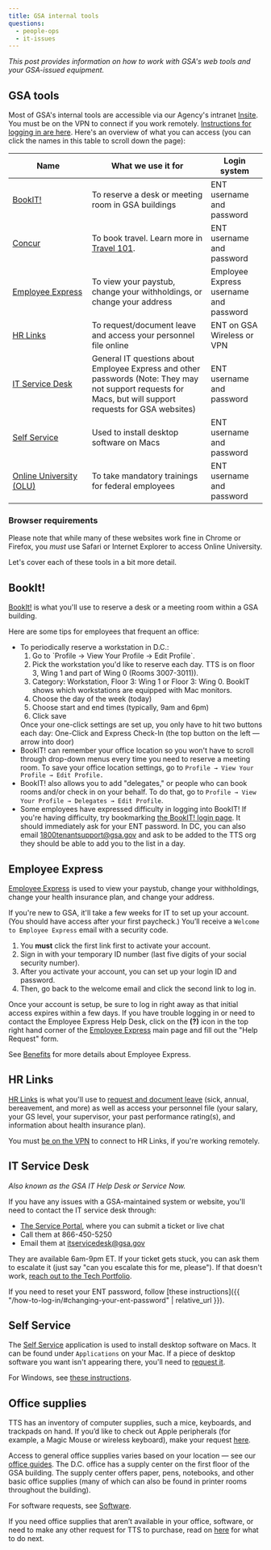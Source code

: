 ```yaml
---
title: GSA internal tools
questions:
  - people-ops
  - it-issues
---
```


_This post provides information on how to work with GSA's web tools and your GSA-issued equipment._

## GSA tools

Most of GSA's internal tools are accessible via our Agency's intranet [Insite](https://insite.gsa.gov). You must be on the VPN to connect if you work remotely. [Instructions for logging in are here]({{site.baseurl}}/how-to-log-in/). Here's an overview of what you can access (you can click the names in this table to scroll down the page):

| Name                                             | What we use it for                                                                                                                                         | Login system                           |
| ------------------------------------------------ | ---------------------------------------------------------------------------------------------------------------------------------------------------------- | -------------------------------------- |
| [BookIT!](#bookit)                               | To reserve a desk or meeting room in GSA buildings                                                                                                         | ENT username and password              |
| [Concur](https://travel.gsa.gov)                 | To book travel. Learn more in [Travel 101]({{site.baseurl}}/travel-101/).                                                                                  | ENT username and password              |
| [Employee Express](#employee-express)            | To view your paystub, change your withholdings, or change your address                                                                                     | Employee Express username and password |
| [HR Links](#hr-links)                            | To request/document leave and access your personnel file online                                                                                            | ENT on GSA Wireless or VPN             |
| [IT Service Desk](#it-service-desk)              | General IT questions about Employee Express and other passwords (Note: They may not support requests for Macs, but will support requests for GSA websites) | ENT username and password              |
| [Self Service](#self-service)                    | Used to install desktop software on Macs                                                                                                                   | ENT username and password              |
| [Online University (OLU)]({{site.baseurl}}/olu/) | To take mandatory trainings for federal employees                                                                                                          | ENT username and password              |

### Browser requirements

Please note that while many of these websites work fine in Chrome or Firefox, you _must_ use Safari or Internet Explorer to access Online University.

Let's cover each of these tools in a bit more detail.

## BookIt!

[BookIt!](https://bookit.gsa.gov/mobile/auth/spnego/spnegoLogin.jsp) is what you'll use to reserve a desk or a meeting room within a GSA building.

Here are some tips for employees that frequent an office:

<ul>
  <li>
    To periodically reserve a workstation in D.C.:
    <ol>
      <li>Go to `Profile → View Your Profile → Edit Profile`. </li>
      <li>Pick the workstation you'd like to reserve each day. TTS is on floor 3, Wing 1 and part of Wing 0 (Rooms 3007-3011)).</li>
      <li>Category: Workstation, Floor 3: Wing 1 or Floor 3: Wing 0. BookIT shows which workstations are equipped with Mac monitors.</li>
      <li>Choose the day of the week (today)</li>
      <li>Choose start and end times (typically, 9am and 6pm)</li>
      <li>Click save</li>
    </ol>
    Once your one-click settings are set up, you only have to hit two buttons each day: One-Click and Express Check-In (the top button on the left — arrow into door)
  </li>
  <li>BookIT! can remember your office location so you won't have to scroll through drop-down menus every time you need to reserve a meeting room. To save your office location settings, go to <code>Profile → View Your Profile → Edit Profile.</code>   </li>
  <li>BookIT! also allows you to add "delegates," or people who can book rooms and/or check in on your behalf. To do that, go to <code>Profile → View Your Profile → Delegates → Edit Profile</code>.</li>
  <li>Some employees have expressed difficulty in logging into BookIT! If you're having difficulty, try bookmarking <a href="https://bookit.gsa.gov/mobile/auth/spnego/spnegoLogin.jsp">the BookIT! login page</a>. It should immediately ask for your ENT password. In DC, you can also email <a href="mailto:1800ftenantsupport@gsa.gov">1800tenantsupport@gsa.gov</a> and ask to be added to the TTS org they should be able to add you to the list in a day.</li>
 </ul>

## Employee Express

[Employee Express](https://www.employeeexpress.gov/) is used to view your paystub, change your withholdings, change your health insurance plan, and change your address.

If you're new to GSA, it'll take a few weeks for IT to set up your account. (You should have access after your first paycheck.) You’ll receive a `Welcome to Employee Express` email with a security code.

1. You **must** click the first link first to activate your account.
2. Sign in with your temporary ID number (last five digits of your social security number).
3. After you activate your account, you can set up your login ID and password.
4. Then, go back to the welcome email and click the second link to log in.

Once your account is setup, be sure to log in right away as that initial access expires within a few days. If you have trouble logging in or need to contact the Employee Express Help Desk, click on the **(?)** icon in the top right hand corner of the [Employee Express](https://www.employeeexpress.gov/) main page and fill out the "Help Request" form.

See [Benefits]({{site.baseurl}}/benefits) for more details about Employee Express.

## HR Links

<a href="https://corporateapps.gsa.gov/hr-links/">HR Links</a> is what you'll use to [request and document leave]({{site.baseurl}}/leave/) (sick, annual, bereavement, and more) as well as access your personnel file (your salary, your GS level, your supervisor, your past performance rating(s), and information about health insurance plan).

You must [be on the VPN](https://docs.google.com/document/d/1nBNXt6Ov4KWmpz6y9rgKw93mxZucVsoYC4PFABTeIA4/edit#heading=h.bbs2uvvcjvcg) to connect to HR Links, if you're working remotely.

## IT Service Desk

_Also known as the GSA IT Help Desk or Service Now._

If you have any issues with a GSA-maintained system or website, you'll need to contact the IT service desk through:

- [The Service Portal](https://servicedesk.gsa.gov/), where you can submit a ticket or live chat
- Call them at 866-450-5250
- Email them at [itservicedesk@gsa.gov](mailto:itservicedesk@gsa.gov)

They are available 6am-9pm ET. If your ticket gets stuck, you can ask them to escalate it (just say "can you escalate this for me, please"). If that doesn't work, [reach out to the Tech Portfolio]({{site.baseurl}}/tech-portfolio/#questions).

If you need to reset your ENT password, follow [these instructions]({{ "/how-to-log-in/#changing-your-ent-password" | relative_url }}).

## Self Service

The [Self Service](https://gsa.servicenowservices.com/sp/?id=kb_article&sys_id=8ce331fcdb3c7f842b02388d7c961933) application is used to install desktop software on Macs. It can be found under `Applications` on your Mac. If a piece of desktop software you want isn't appearing there, you'll need to [request it]({{site.baseurl}}/software/).

For Windows, see [these instructions](https://insite.gsa.gov/employee-resources/information-technology/do-it-yourself-self-help/software-and-applications/software-requests-and-software-updates).

## Office supplies

TTS has an inventory of computer supplies, such a mice, keyboards, and trackpads on hand. If you’d like to check out Apple peripherals (for example, a Magic Mouse or wireless keyboard), make your request [here](https://docs.google.com/a/gsa.gov/forms/d/1d2Qa1KpjTGkn8yK_2cTY5UgMAtsJKQkNgQsqU_WBFKs/viewform).

Access to general office supplies varies based on your location — see our [office guides]({{site.baseurl}}/#tts-locations). The D.C. office has a supply center on the first floor of the GSA building. The supply center offers paper, pens, notebooks, and other basic office supplies (many of which can also be found in printer rooms throughout the building).

For software requests, see [Software](../software/).

If you need office supplies that aren’t available in your office, software, or need to make any other request for TTS to purchase, read on [here]({{site.baseurl}}/purchase-requests) for what to do next.
